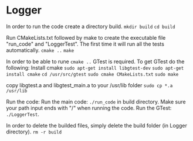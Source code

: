 # Logger

In order to run the code create a directory build.
`mkdir build`
`cd build`

Run CMakeLists.txt followed by make to create the executable file "run_code" and "LoggerTest". The first time it will run all the tests automatically.
`cmake ..`
`make`

In order to be able to rune `cmake ..` GTest is required.
To get GTest do the following:
Install cmake
`sudo apt-get install libgtest-dev`
`sudo apt-get install cmake`
`cd /usr/src/gtest`
`sudo cmake CMakeLists.txt`
`sudo make`

copy libgtest.a and libgtest_main.a to your /usr/lib folder
`sudo cp *.a /usr/lib`

Run the code:
Run the main code: `./run_code` in build directory. Make sure your path input ends with "/" when running the code.
Run the GTest: `./LoggerTest`.

In order to delete the builded files, simply delete the build folder (in Logger directory).
`rm -r build`
